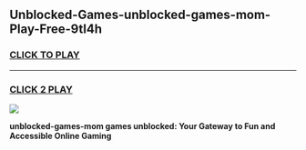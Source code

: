 
## Unblocked-Games-unblocked-games-mom-Play-Free-9tl4h
<h3>
<a href="https://premium76.site?title=unblocked-games-mom&ref=15A">CLICK TO PLAY</a></h3>
<hr>

<h3>
<a href="https://premium76.site?title=unblocked-games-mom&ref=15A">CLICK 2 PLAY</a>
  
</h3>

<a href="https://premium76.site?title=unblocked-games-mom&ref=15A"><img src="https://clearcache.store/games.png"></a>


**unblocked-games-mom games unblocked: Your Gateway to Fun and Accessible Online Gaming**

